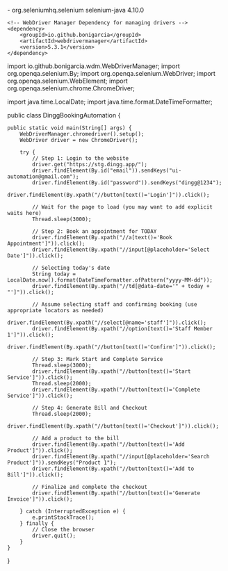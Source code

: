 -<dependencies>
    <!-- Selenium Java Dependency -->
    <dependency>
        <groupId>org.seleniumhq.selenium</groupId>
        <artifactId>selenium-java</artifactId>
        <version>4.10.0</version>
    </dependency>

    <!-- WebDriver Manager Dependency for managing drivers -->
    <dependency>
        <groupId>io.github.bonigarcia</groupId>
        <artifactId>webdrivermanager</artifactId>
        <version>5.3.1</version>
    </dependency>
</dependencies>


import io.github.bonigarcia.wdm.WebDriverManager;
import org.openqa.selenium.By;
import org.openqa.selenium.WebDriver;
import org.openqa.selenium.WebElement;
import org.openqa.selenium.chrome.ChromeDriver;

import java.time.LocalDate;
import java.time.format.DateTimeFormatter;

public class DinggBookingAutomation {

    public static void main(String[] args) {
        WebDriverManager.chromedriver().setup();
        WebDriver driver = new ChromeDriver();

        try {
            // Step 1: Login to the website
            driver.get("https://stg.dingg.app/");
            driver.findElement(By.id("email")).sendKeys("ui-automation@gmail.com");
            driver.findElement(By.id("password")).sendKeys("dingg@1234");
            driver.findElement(By.xpath("//button[text()='Login']")).click();

            // Wait for the page to load (you may want to add explicit waits here)
            Thread.sleep(3000);

            // Step 2: Book an appointment for TODAY
            driver.findElement(By.xpath("//a[text()='Book Appointment']")).click();
            driver.findElement(By.xpath("//input[@placeholder='Select Date']")).click();

            // Selecting today's date
            String today = LocalDate.now().format(DateTimeFormatter.ofPattern("yyyy-MM-dd"));
            driver.findElement(By.xpath("//td[@data-date='" + today + "']")).click();

            // Assume selecting staff and confirming booking (use appropriate locators as needed)
            driver.findElement(By.xpath("//select[@name='staff']")).click();
            driver.findElement(By.xpath("//option[text()='Staff Member 1']")).click();
            driver.findElement(By.xpath("//button[text()='Confirm']")).click();

            // Step 3: Mark Start and Complete Service
            Thread.sleep(3000);
            driver.findElement(By.xpath("//button[text()='Start Service']")).click();
            Thread.sleep(2000);
            driver.findElement(By.xpath("//button[text()='Complete Service']")).click();

            // Step 4: Generate Bill and Checkout
            Thread.sleep(2000);
            driver.findElement(By.xpath("//button[text()='Checkout']")).click();

            // Add a product to the bill
            driver.findElement(By.xpath("//button[text()='Add Product']")).click();
            driver.findElement(By.xpath("//input[@placeholder='Search Product']")).sendKeys("Product 1");
            driver.findElement(By.xpath("//button[text()='Add to Bill']")).click();

            // Finalize and complete the checkout
            driver.findElement(By.xpath("//button[text()='Generate Invoice']")).click();

        } catch (InterruptedException e) {
            e.printStackTrace();
        } finally {
            // Close the browser
            driver.quit();
        }
    }
}
